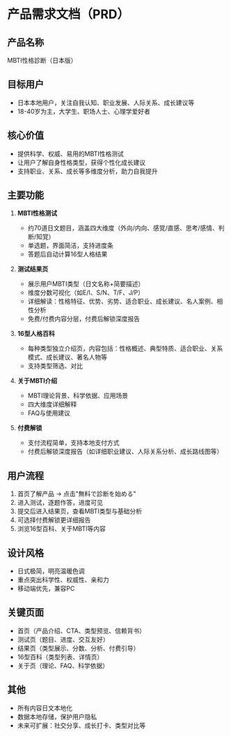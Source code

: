 # 产品需求文档（PRD）  

## 产品名称  
MBTI性格診断（日本版）

## 目标用户  
- 日本本地用户，关注自我认知、职业发展、人际关系、成长建议等
- 18-40岁为主，大学生、职场人士、心理学爱好者

## 核心价值  
- 提供科学、权威、易用的MBTI性格测试
- 让用户了解自身性格类型，获得个性化成长建议
- 支持职业、关系、成长等多维度分析，助力自我提升

## 主要功能  
1. **MBTI性格测试**
   - 约70道日文题目，涵盖四大维度（外向/内向、感覚/直感、思考/感情、判断/知覚）
   - 单选题，界面简洁，支持进度条
   - 答题后自动计算16型人格结果

2. **测试结果页**
   - 展示用户MBTI类型（日文名称+简要描述）
   - 维度分数可视化（如E/I、S/N、T/F、J/P）
   - 详细解读：性格特征、优势、劣势、适合职业、成长建议、名人案例、相性分析
   - 免费/付费内容分层，付费后解锁深度报告

3. **16型人格百科**
   - 每种类型独立介绍页，内容包括：性格概述、典型特质、适合职业、关系模式、成长建议、著名人物等
   - 支持类型筛选、对比

4. **关于MBTI介绍**
   - MBTI理论背景、科学依据、应用场景
   - 四大维度详细解释
   - FAQ与使用建议

5. **付费解锁**
   - 支付流程简单，支持本地支付方式
   - 付费后解锁深度报告（如详细职业建议、人际关系分析、成长路线图等）

## 用户流程  
1. 首页了解产品 → 点击"無料で診断を始める"
2. 进入测试，逐题作答，进度可见
3. 提交后进入结果页，查看MBTI类型与基础分析
4. 可选择付费解锁更详细报告
5. 浏览16型百科、关于MBTI等内容

## 设计风格  
- 日式极简，明亮温暖色调
- 重点突出科学性、权威性、亲和力
- 移动端优先，兼容PC

## 关键页面  
- 首页（产品介绍、CTA、类型预览、信赖背书）
- 测试页（题目、进度、交互友好）
- 结果页（类型展示、分数、分析、付费引导）
- 16型百科（类型列表、详情页）
- 关于页（理论、FAQ、科学依据）

## 其他  
- 所有内容日文本地化
- 数据本地存储，保护用户隐私
- 未来可扩展：社交分享、成长打卡、类型对比等 